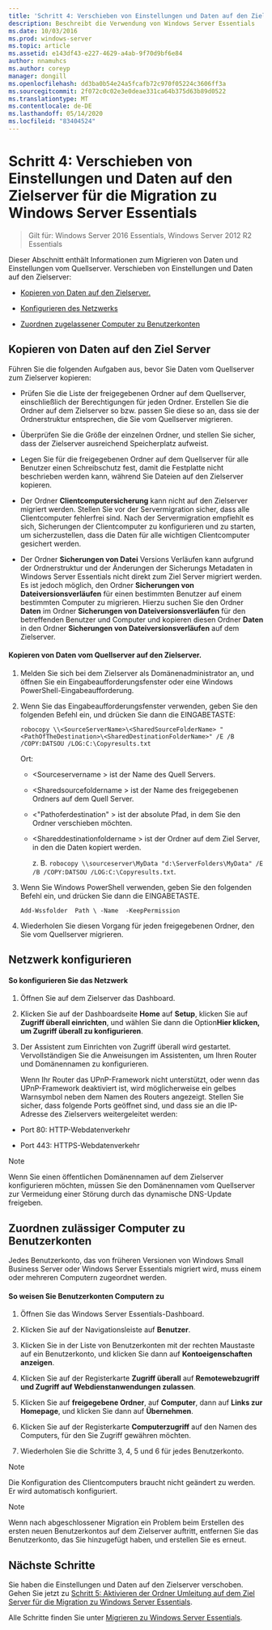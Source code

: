 ```yaml
---
title: 'Schritt 4: Verschieben von Einstellungen und Daten auf den Zielserver für die Migration zu Windows Server Essentials'
description: Beschreibt die Verwendung von Windows Server Essentials
ms.date: 10/03/2016
ms.prod: windows-server
ms.topic: article
ms.assetid: e143df43-e227-4629-a4ab-9f70d9bf6e84
author: nnamuhcs
ms.author: coreyp
manager: dongill
ms.openlocfilehash: dd3ba0b54e24a5fcafb72c970f05224c3606ff3a
ms.sourcegitcommit: 2f072c0c02e3e0deae331ca64b375d63b89d0522
ms.translationtype: MT
ms.contentlocale: de-DE
ms.lasthandoff: 05/14/2020
ms.locfileid: "83404524"
---
```

# <a name="step-4-move-settings-and-data-to-the-destination-server-for-windows-server-essentials-migration"></a>Schritt 4: Verschieben von Einstellungen und Daten auf den Zielserver für die Migration zu Windows Server Essentials

>Gilt für: Windows Server 2016 Essentials, Windows Server 2012 R2 Essentials

Dieser Abschnitt enthält Informationen zum Migrieren von Daten und Einstellungen vom Quellserver. Verschieben von Einstellungen und Daten auf den Zielserver:  
  
-   [Kopieren von Daten auf den Zielserver.](Step-4--Move-settings-and-data-to-the-Destination-Server-for-Windows-Server-Essentials-migration.md#BKMK_CopyData)  
  
-   [Konfigurieren des Netzwerks](Step-4--Move-settings-and-data-to-the-Destination-Server-for-Windows-Server-Essentials-migration.md#BKMK_Network)  
  
-   [Zuordnen zugelassener Computer zu Benutzerkonten](Step-4--Move-settings-and-data-to-the-Destination-Server-for-Windows-Server-Essentials-migration.md#BKMK_MapPermittedComputers)  
  
##  <a name="copy-data-to-the-destination-server"></a><a name="BKMK_CopyData"></a>Kopieren von Daten auf den Ziel Server  
 Führen Sie die folgenden Aufgaben aus, bevor Sie Daten vom Quellserver zum Zielserver kopieren:  
  
-   Prüfen Sie die Liste der freigegebenen Ordner auf dem Quellserver, einschließlich der Berechtigungen für jeden Ordner. Erstellen Sie die Ordner auf dem Zielserver so bzw. passen Sie diese so an, dass sie der Ordnerstruktur entsprechen, die Sie vom Quellserver migrieren.  
  
-   Überprüfen Sie die Größe der einzelnen Ordner, und stellen Sie sicher, dass der Zielserver ausreichend Speicherplatz aufweist.  
  
-   Legen Sie für die freigegebenen Ordner auf dem Quellserver für alle Benutzer einen Schreibschutz fest, damit die Festplatte nicht beschrieben werden kann, während Sie Dateien auf den Zielserver kopieren.  
  
-   Der Ordner **Clientcomputersicherung** kann nicht auf den Zielserver migriert werden. Stellen Sie vor der Servermigration sicher, dass alle Clientcomputer fehlerfrei sind. Nach der Servermigration empfiehlt es sich, Sicherungen der Clientcomputer zu konfigurieren und zu starten, um sicherzustellen, dass die Daten für alle wichtigen Clientcomputer gesichert werden.  
  
-   Der Ordner **Sicherungen von Datei** Versions Verläufen kann aufgrund der Ordnerstruktur und der Änderungen der Sicherungs Metadaten in Windows Server Essentials nicht direkt zum Ziel Server migriert werden. Es ist jedoch möglich, den Ordner **Sicherungen von Dateiversionsverläufen** für einen bestimmten Benutzer auf einem bestimmten Computer zu migrieren. Hierzu suchen Sie den Ordner **Daten** im Ordner **Sicherungen von Dateiversionsverläufen** für den betreffenden Benutzer und Computer und kopieren diesen Ordner **Daten** in den Ordner **Sicherungen von Dateiversionsverläufen** auf dem Zielserver.  
  
#### <a name="to-copy-data-from-the-source-server-to-the-destination-server"></a>Kopieren von Daten vom Quellserver auf den Zielserver.  
  
1. Melden Sie sich bei dem Zielserver als Domänenadministrator an, und öffnen Sie ein Eingabeaufforderungsfenster oder eine Windows PowerShell-Eingabeaufforderung.  
  
2. Wenn Sie das Eingabeaufforderungsfenster verwenden, geben Sie den folgenden Befehl ein, und drücken Sie dann die EINGABETASTE:  
  
   `robocopy \\<SourceServerName>\<SharedSourceFolderName> "<PathOfTheDestination>\<SharedDestinationFolderName>" /E /B /COPY:DATSOU /LOG:C:\Copyresults.txt`
  
    Ort:  
  
   - \<Sourceservername \> ist der Name des Quell Servers.  
  
   - \<Sharedsourcefoldername \> ist der Name des freigegebenen Ordners auf dem Quell Server.  
  
   - \<"Pathoferdestination" \> ist der absolute Pfad, in dem Sie den Ordner verschieben möchten.  
  
   - \<Shareddestinationfoldername \> ist der Ordner auf dem Ziel Server, in den die Daten kopiert werden.  
  
     z. B. `robocopy \\sourceserver\MyData "d:\ServerFolders\MyData" /E /B /COPY:DATSOU /LOG:C:\Copyresults.txt`.  
  
3. Wenn Sie Windows PowerShell verwenden, geben Sie den folgenden Befehl ein, und drücken Sie dann die EINGABETASTE.  
  
    `Add-Wssfolder  Path \ -Name  -KeepPermission`  
  
4. Wiederholen Sie diesen Vorgang für jeden freigegebenen Ordner, den Sie vom Quellserver migrieren.  
  
##  <a name="configure-the-network"></a><a name="BKMK_Network"></a>Netzwerk konfigurieren  
  
#### <a name="to-configure-the-network"></a>So konfigurieren Sie das Netzwerk  
  
1. Öffnen Sie auf dem Zielserver das Dashboard.  
  
2. Klicken Sie auf der Dashboardseite **Home** auf **Setup**, klicken Sie auf **Zugriff überall einrichten**, und wählen Sie dann die Option**Hier klicken, um Zugriff überall zu konfigurieren**.  
  
3. Der Assistent zum Einrichten von Zugriff überall wird gestartet. Vervollständigen Sie die Anweisungen im Assistenten, um Ihren Router und Domänennamen zu konfigurieren.  
  
   Wenn Ihr Router das UPnP-Framework nicht unterstützt, oder wenn das UPnP-Framework deaktiviert ist, wird möglicherweise ein gelbes Warnsymbol neben dem Namen des Routers angezeigt. Stellen Sie sicher, dass folgende Ports geöffnet sind, und dass sie an die IP-Adresse des Zielservers weitergeleitet werden:  
  
-   Port 80: HTTP-Webdatenverkehr  
  
-   Port 443: HTTPS-Webdatenverkehr  
  
> [!NOTE]
>  Wenn Sie einen öffentlichen Domänennamen auf dem Zielserver konfigurieren möchten, müssen Sie den Domänennamen vom Quellserver zur Vermeidung einer Störung durch das dynamische DNS-Update freigeben.  
  
##  <a name="map-permitted-computers-to-user-accounts"></a><a name="BKMK_MapPermittedComputers"></a>Zuordnen zulässiger Computer zu Benutzerkonten  
 Jedes Benutzerkonto, das von früheren Versionen von Windows Small Business Server oder Windows Server Essentials migriert wird, muss einem oder mehreren Computern zugeordnet werden.  
  
#### <a name="to-map-user-accounts-to-computers"></a>So weisen Sie Benutzerkonten Computern zu  
  
1.  Öffnen Sie das Windows Server Essentials-Dashboard.  
  
2.  Klicken Sie auf der Navigationsleiste auf **Benutzer**.  
  
3.  Klicken Sie in der Liste von Benutzerkonten mit der rechten Maustaste auf ein Benutzerkonto, und klicken Sie dann auf **Kontoeigenschaften anzeigen**.  
  
4.  Klicken Sie auf der Registerkarte **Zugriff überall** auf **Remotewebzugriff und Zugriff auf Webdienstanwendungen zulassen**.  
  
5.  Klicken Sie auf **freigegebene Ordner**, auf **Computer**, dann auf **Links zur Homepage**, und klicken Sie dann auf **Übernehmen**.  
  
6.  Klicken Sie auf der Registerkarte **Computerzugriff** auf den Namen des Computers, für den Sie Zugriff gewähren möchten.  
  
7.  Wiederholen Sie die Schritte 3, 4, 5 und 6 für jedes Benutzerkonto.  
  
> [!NOTE]
>  Die Konfiguration des Clientcomputers braucht nicht geändert zu werden. Er wird automatisch konfiguriert.  
  
> [!NOTE]
>  Wenn nach abgeschlossener Migration ein Problem beim Erstellen des ersten neuen Benutzerkontos auf dem Zielserver auftritt, entfernen Sie das Benutzerkonto, das Sie hinzugefügt haben, und erstellen Sie es erneut.  
  
## <a name="next-steps"></a>Nächste Schritte  
 Sie haben die Einstellungen und Daten auf den Zielserver verschoben. Gehen Sie jetzt zu [Schritt 5: Aktivieren der Ordner Umleitung auf dem Ziel Server für die Migration zu Windows Server Essentials](Step-5--Enable-folder-redirection-on-the-Destination-Server-for-Windows-Server-Essentials-migration.md).  
  

Alle Schritte finden Sie unter [Migrieren zu Windows Server Essentials](Migrate-from-Previous-Versions-to-Windows-Server-Essentials-or-Windows-Server-Essentials-Experience.md).

